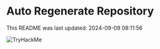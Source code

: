 # Auto Regenerate Repository

This README was last updated: 2024-09-09 08:11:56

 ![TryHackMe](https://tryhackme.com/badge/533634)